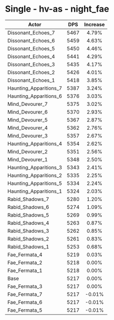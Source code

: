 # Single - hv-as - night_fae
| Actor | DPS | Increase |
|---|:---:|:---:|
|Dissonant_Echoes_7|5467|4.79%|
|Dissonant_Echoes_6|5459|4.63%|
|Dissonant_Echoes_5|5450|4.46%|
|Dissonant_Echoes_4|5441|4.29%|
|Dissonant_Echoes_3|5435|4.17%|
|Dissonant_Echoes_2|5426|4.01%|
|Dissonant_Echoes_1|5418|3.85%|
|Haunting_Apparitions_7|5387|3.24%|
|Haunting_Apparitions_6|5376|3.03%|
|Mind_Devourer_7|5375|3.02%|
|Mind_Devourer_6|5370|2.93%|
|Mind_Devourer_5|5367|2.87%|
|Mind_Devourer_4|5362|2.76%|
|Mind_Devourer_3|5357|2.67%|
|Haunting_Apparitions_4|5354|2.62%|
|Mind_Devourer_2|5351|2.56%|
|Mind_Devourer_1|5348|2.50%|
|Haunting_Apparitions_3|5343|2.41%|
|Haunting_Apparitions_2|5335|2.25%|
|Haunting_Apparitions_5|5334|2.24%|
|Haunting_Apparitions_1|5324|2.03%|
|Rabid_Shadows_7|5280|1.20%|
|Rabid_Shadows_6|5274|1.09%|
|Rabid_Shadows_5|5269|0.99%|
|Rabid_Shadows_4|5263|0.87%|
|Rabid_Shadows_3|5262|0.85%|
|Rabid_Shadows_2|5261|0.83%|
|Rabid_Shadows_1|5253|0.68%|
|Fae_Fermata_4|5219|0.03%|
|Fae_Fermata_2|5218|0.00%|
|Fae_Fermata_1|5218|0.00%|
|Base|5217|0.00%|
|Fae_Fermata_3|5217|0.00%|
|Fae_Fermata_7|5217|-0.01%|
|Fae_Fermata_6|5217|-0.01%|
|Fae_Fermata_5|5217|-0.01%|
